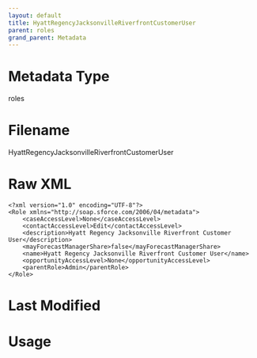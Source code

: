 ```yaml
---
layout: default
title: HyattRegencyJacksonvilleRiverfrontCustomerUser
parent: roles
grand_parent: Metadata
---
```

# Metadata Type
roles


# Filename 
HyattRegencyJacksonvilleRiverfrontCustomerUser


# Raw XML
```
<?xml version="1.0" encoding="UTF-8"?>
<Role xmlns="http://soap.sforce.com/2006/04/metadata">
    <caseAccessLevel>None</caseAccessLevel>
    <contactAccessLevel>Edit</contactAccessLevel>
    <description>Hyatt Regency Jacksonville Riverfront Customer User</description>
    <mayForecastManagerShare>false</mayForecastManagerShare>
    <name>Hyatt Regency Jacksonville Riverfront Customer User</name>
    <opportunityAccessLevel>None</opportunityAccessLevel>
    <parentRole>Admin</parentRole>
</Role>
```


# Last Modified


# Usage
